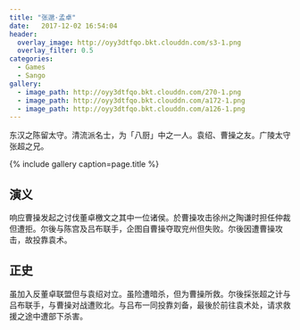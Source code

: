 ```yaml
---
title: "张邈·孟卓"
date:   2017-12-02 16:54:04
header:
  overlay_image: http://oyy3dtfqo.bkt.clouddn.com/s3-1.png
  overlay_filter: 0.5
categories:
  - Games
  - Sango
gallery:
  - image_path: http://oyy3dtfqo.bkt.clouddn.com/270-1.png
  - image_path: http://oyy3dtfqo.bkt.clouddn.com/a172-1.png
  - image_path: http://oyy3dtfqo.bkt.clouddn.com/a126-1.png
---
```


东汉之陈留太守。清流派名士，为「八厨」中之一人。袁绍、曹操之友。广陵太守张超之兄。

{% include gallery caption=page.title %}

## 演义

响应曹操发起之讨伐董卓檄文之其中一位诸侯。於曹操攻击徐州之陶谦时担任仲裁但遭拒。尔後与陈宫及吕布联手，企图自曹操夺取兖州但失败。尔後因遭曹操攻击，故投靠袁术。

## 正史

虽加入反董卓联盟但与袁绍对立。虽险遭暗杀，但为曹操所救。尔後採张超之计与吕布联手，与曹操对战遭败北。与吕布一同投靠刘备，最後於前往袁术处，请求救援之途中遭部下杀害。